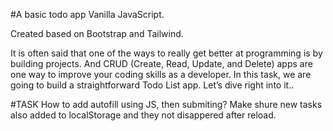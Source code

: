 #A basic todo app Vanilla JavaScript.

Created based on Bootstrap and Tailwind.

It is often said that one of the ways to really get better at programming is by building projects. And CRUD (Create, Read, Update, and Delete) apps are one way to improve your coding skills as a developer. In this task, we are going to build a straightforward Todo List app. Let’s dive right into it..

#TASK
How to add autofill using JS, then submiting?
Make shure new tasks also added to localStorage and they not disappered after reload.
